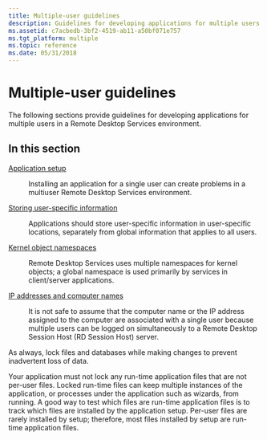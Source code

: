 ```yaml
---
title: Multiple-user guidelines
description: Guidelines for developing applications for multiple users in a Remote Desktop Services environment.
ms.assetid: c7acbedb-3bf2-4519-ab11-a50bf071e757
ms.tgt_platform: multiple
ms.topic: reference
ms.date: 05/31/2018
---
```


# Multiple-user guidelines

The following sections provide guidelines for developing applications for multiple users in a Remote Desktop Services environment.

## In this section

<dl> <dt>

[Application setup](application-setup-in-a-terminal-services-environment.md)
</dt> <dd>

Installing an application for a single user can create problems in a multiuser Remote Desktop Services environment.

</dd> <dt>

[Storing user-specific information](storing-user-specific-information.md)
</dt> <dd>

Applications should store user-specific information in user-specific locations, separately from global information that applies to all users.

</dd> <dt>

[Kernel object namespaces](kernel-object-namespaces.md)
</dt> <dd>

Remote Desktop Services uses multiple namespaces for kernel objects; a global namespace is used primarily by services in client/server applications.

</dd> <dt>

[IP addresses and computer names](ip-addresses-and-computer-names.md)
</dt> <dd>

It is not safe to assume that the computer name or the IP address assigned to the computer are associated with a single user because multiple users can be logged on simultaneously to a Remote Desktop Session Host (RD Session Host) server.

</dd> </dl>

As always, lock files and databases while making changes to prevent inadvertent loss of data.

Your application must not lock any run-time application files that are not per-user files. Locked run-time files can keep multiple instances of the application, or processes under the application such as wizards, from running. A good way to test which files are run-time application files is to track which files are installed by the application setup. Per-user files are rarely installed by setup; therefore, most files installed by setup are run-time application files.

 

 




